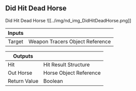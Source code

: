 ## Did Hit Dead Horse
Did Hit Dead Horse
![[../img/nd_img_DidHitDeadHorse.png]]

|Inputs||
|--|--|
| Target | Weapon Tracers Object Reference |

|Outputs||
|--|--|
| Hit | Hit Result Structure |
| Out Horse | Horse Object Reference |
| Return Value | Boolean |
